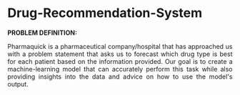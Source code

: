 # Drug-Recommendation-System

**PROBLEM DEFINITION:**
<br>
<p align="justify">
Pharmaquick is a pharmaceutical company/hospital that has approached us with a
problem statement that asks us to forecast which drug type is best for each
patient based on the information provided.
Our goal is to create a machine-learning model that can accurately perform
this task while also providing insights into the data and advice on how to use
the model's output.</p>
